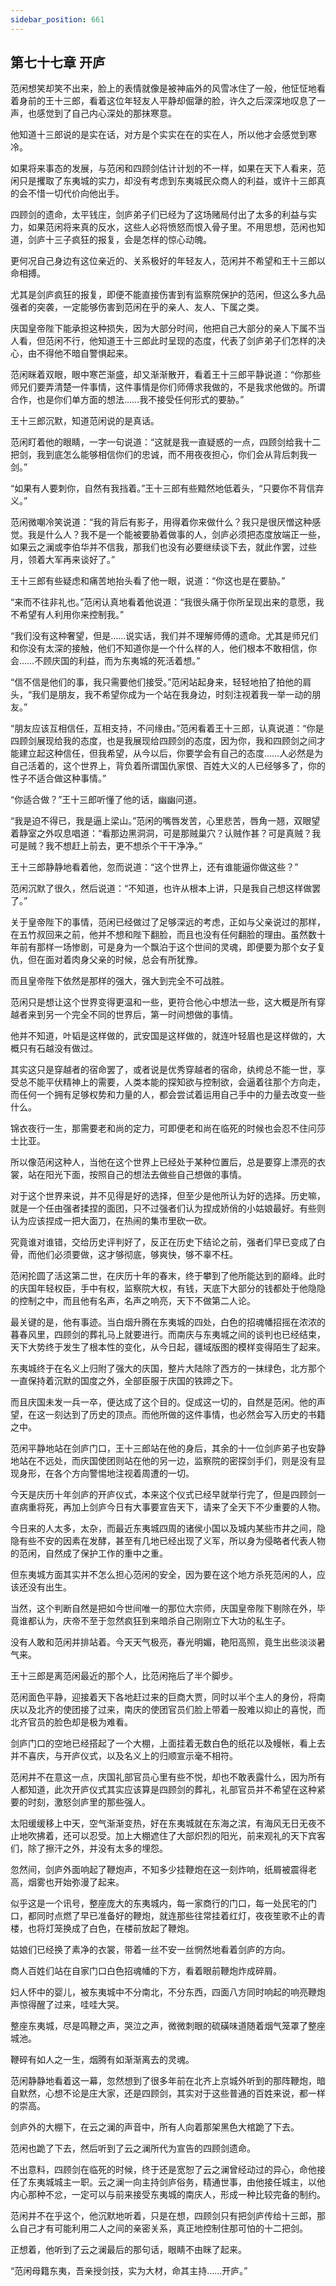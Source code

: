 ```yaml
---
sidebar_position: 661
---
```


## 第七十七章 **开庐**

范闲想笑却笑不出来，脸上的表情就像是被神庙外的风雪冰住了一般，他怔怔地看着身前的王十三郎，看着这位年轻友人平静却倔犟的脸，许久之后深深地叹息了一声，也感觉到了自己内心深处的那抹寒意。

他知道十三郎说的是实在话，对方是个实实在在的实在人，所以他才会感觉到寒冷。

如果将来事态的发展，与范闲和四顾剑估计计划的不一样，如果在天下人看来，范闲只是攫取了东夷城的实力，却没有考虑到东夷城民众商人的利益，或许十三郎真的会不惜一切代价向他出手。

四顾剑的遗命，太平钱庄，剑庐弟子们已经为了这场赌局付出了太多的利益与实力，如果范闲将来真的反水，这些人必将愤怒而恨入骨子里。不用思想，范闲也知道，剑庐十三子疯狂的报复，会是怎样的惊心动魄。

更何况自己身边有这位亲近的、关系极好的年轻友人，范闲并不希望和王十三郎以命相搏。

尤其是剑庐疯狂的报复，即便不能直接伤害到有监察院保护的范闲，但这么多九品强者的突袭，一定能够伤害到范闲在乎的亲人、友人、下属之类。

庆国皇帝陛下能承担这种损失，因为大部分时间，他把自己大部分的亲人下属不当人看，但范闲不行，他知道王十三郎此时呈现的态度，代表了剑庐弟子们怎样的决心，由不得他不暗自警惧起来。

范闲眯着双眼，眼中寒芒渐盛，却又渐渐散开，看着王十三郎平静说道：“你那些师兄们要弄清楚一件事情，这件事情是你们师傅求我做的，不是我求他做的。所谓合作，也是你们单方面的想法……我不接受任何形式的要胁。”

王十三郎沉默，知道范闲说的是真话。

范闲盯着他的眼睛，一字一句说道：“这就是我一直疑惑的一点，四顾剑给我十二把剑，我到底怎么能够相信你们的忠诚，而不用夜夜担心，你们会从背后刺我一剑。”

“如果有人要刺你，自然有我挡着。”王十三郎有些黯然地低着头，“只要你不背信弃义。”

范闲微嘲冷笑说道：“我的背后有影子，用得着你来做什么？我只是很厌憎这种感觉。我是什么人？我不是一个能被要胁着做事的人，剑庐必须把态度放端正一些，如果云之澜或李伯华并不信我，那我们也没有必要继续谈下去，就此作罢，过些月，领着大军再来谈好了。”

王十三郎有些疑虑和痛苦地抬头看了他一眼，说道：“你这也是在要胁。”

“来而不往非礼也。”范闲认真地看着他说道：“我很头痛于你所呈现出来的意愿，我不希望有人利用你来控制我。”

“我们没有这种奢望，但是……说实话，我们并不理解师傅的遗命。尤其是师兄们和你没有太深的接触，他们不知道你是一个什么样的人，他们根本不敢相信，你会……不顾庆国的利益，而为东夷城的死活着想。”

“信不信是他们的事，我只需要他们接受。”范闲站起身来，轻轻地拍了拍他的肩头，“我们是朋友，我不希望你成为一个站在我身边，时刻注视着我一举一动的朋友。”

“朋友应该互相信任，互相支持，不问缘由。”范闲看着王十三郎，认真说道：“你是四顾剑展现给我的态度，也是我展现给四顾剑的态度，因为你，我和四顾剑之间才能建立起这种信任，但我希望，从今以后，你要学会有自己的态度……人必然是为自己活着的，这个世界上，背负着所谓国仇家恨、百姓大义的人已经够多了，你的性子不适合做这种事情。”

“你适合做？”王十三郎听懂了他的话，幽幽问道。

“我是迫不得已，我是逼上梁山。”范闲的嘴唇发苦，心里悲苦，唇角一翘，双眼望着静室之外叹息唱道：“看那边黑洞洞，可是那贼巢穴？认贼作甚？可是真贼？我可是贼？我不想赶上前去，更不想杀个干干净净。”

王十三郎静静地看着他，忽而说道：“这个世界上，还有谁能逼你做这些？”

范闲沉默了很久，然后说道：“不知道，也许从根本上讲，只是我自己想这样做罢了。”

关于皇帝陛下的事情，范闲已经做过了足够深远的考虑，正如与父亲说过的那样，在五竹叔回来之前，他并不想和陛下翻脸，而且也没有任何翻脸的理由。虽然数十年前有那样一场惨剧，可是身为一个飘泊于这个世间的灵魂，即便要为那个女子复仇，但在面对着肉身父亲的时候，总会有所犹豫。

而且皇帝陛下依然是那样的强大，强大到完全不可战胜。

范闲只是想让这个世界变得更温和一些，更符合他心中想法一些，这大概是所有穿越者来到另一个完全不同的世界后，第一时间想做的事情。

他并不知道，叶韬是这样做的，武安国是这样做的，就连叶轻眉也是这样做的，大概只有石越没有做过。

其实这只是穿越者的宿命罢了，或者说是优秀穿越者的宿命，纨绔总不能一世，享受总不能平伏精神上的需要，人类本能的探知欲与控制欲，会逼着往那个方向走，而任何一个拥有足够权势和力量的人，都会尝试着运用自己手中的力量去改变一些什么。

锦衣夜行一生，那需要老和尚的定力，可即便老和尚在临死的时候也会忍不住问莎士比亚。

所以像范闲这种人，当他在这个世界上已经处于某种位置后，总是要穿上漂亮的衣裳，站在阳光下面，按照自己的想法去做些自己想做的事情。

对于这个世界来说，并不见得是好的选择，但至少是他所认为好的选择。历史嘛，就是一个任由强者揉捏的面团，只不过强者们认为捏成娇俏的小姑娘最好。有些则认为应该捏成一把大面刀，在热闹的集市里砍一砍。

究竟谁对谁错，交给历史评判好了，反正在历史下结论之前，强者们早已变成了白骨，而他们必须要做，这才够彻底，够爽快，够不辜不枉。

范闲抡圆了活这第二世，在庆历十年的春末，终于攀到了他所能达到的巅峰。此时的庆国年轻权臣，手中有权，监察院大权，有钱，天底下大部分的钱都处于他隐隐的控制之中，而且他有名声，名声之响亮，天下不做第二人论。

最关键的是，他有事迹。当白烟升腾在东夷城的四处，白色的招魂幡招摇在浓浓的暮春风里，四顾剑的葬礼马上就要进行。而南庆与东夷城之间的谈判也已经结束，天下大势终于发生了根本性的变化，从今日起，疆域版图的模样变得陌生了起来。

东夷城终于在名义上归附了强大的庆国，整片大陆除了西方的一抹绿色，北方那个一直保持着沉默的国度之外，全部臣服于庆国的铁蹄之下。

而且庆国未发一兵一卒，便达成了这个目的。促成这一切的，自然是范闲。他的声望，在这一刻达到了历史的顶点。而他所做的这件事情，也必然会写入历史的书籍之中。

范闲平静地站在剑庐门口，王十三郎站在他的身后，其余的十一位剑庐弟子也安静地站在不远处，而庆国使团则站在他的另一边，监察院的密探剑手们，则是没有显现身形，在各个方向警惕地注视着周遭的一切。

今天是庆历十年剑庐的开庐仪式，本来这个仪式已经早就举行完了，但是四顾剑一直病重将死，再加上剑庐今日有大事要宣告天下，请来了全天下不少重要的人物。

今日来的人太多，太杂，而最近东夷城四周的诸侯小国以及城内某些市井之间，隐隐有些不安的因素在发酵，甚至有几地已经出现了义军，所以身为侵略者代表人物的范闲，自然成了保护工作的重中之重。

但东夷城方面其实并不怎么担心范闲的安全，因为要在这个地方杀死范闲的人，应该还没有出生。

当然，这个判断自然是把如今世间唯一的那位大宗师，庆国皇帝陛下剔除在外，毕竟谁都认为，庆帝不至于忽然疯狂到来暗杀自己刚刚立下大功的私生子。

没有人敢和范闲并排站着。今天天气极亮，春光明媚，艳阳高照，竟生出些淡淡暑气来。

王十三郎是离范闲最近的那个人，比范闲拖后了半个脚步。

范闲面色平静，迎接着天下各地赶过来的巨商大贾，同时以半个主人的身份，将南庆以及北齐的使团接了过来，南庆的使团官员们脸上带着一股难以抑止的喜悦，而北齐官员的脸色却是极为难看。

剑庐门口的空地已经搭起了一个大棚，上面挂着无数白色的纸花以及幔帐，看上去并不喜庆，与开庐仪式，以及名义上的归顺宣示毫不相符。

范闲并不在意这一点，庆国礼部官员心里有些不悦，却也不敢表露什么，因为所有人都知道，此次开庐仪式其实应该算是四顾剑的葬礼，礼部官员并不希望在这种紧要的时刻，激怒剑庐里的那些强人。

太阳缓缓移上中天，空气渐渐变热，好在东夷城就在东海之滨，有海风无日无夜不止地吹拂着，还可以忍受。加上大棚遮住了大部炽烈的阳光，前来观礼的天下宾客们，除了擦汗之外，并没有太多的埋怨。

忽然间，剑庐外面响起了鞭炮声，不知多少挂鞭炮在这一刻炸响，纸屑被震得老高，烟雾也开始弥漫了起来。

似乎这是一个讯号，整座庞大的东夷城内，每一家商行的门口，每一处民宅的门口，都同时点燃了早已准备好的鞭炮，就连那些往常挂着红灯，夜夜笙歌不止的青楼，也将灯笼换成了白色，在楼前放起了鞭炮。

姑娘们已经换了素净的衣裳，带着一丝不安一丝惘然地看着剑庐的方向。

商人百姓们站在自家门口白色招魂幡的下方，看着眼前鞭炮炸成碎屑。

妇人怀中的婴儿，被东夷城中不分南北，不分东西，四面八方同时响起的响亮鞭炮声惊得醒了过来，哇哇大哭。

整座东夷城，尽是鸣鞭之声，哭泣之声，微微刺眼的硫磺味道随着烟气笼罩了整座城池。

鞭碎有如人之一生，烟腾有如渐渐离去的灵魂。

范闲静静地看着这一幕，忽然想到了很多年前在北齐上京城外听到的那阵鞭炮，暗自默然，心想不论是庄大家，还是四顾剑，其实对于这些普通的百姓来说，都一样的崇高。

剑庐外的大棚下，在云之澜的声音中，所有人向着那架黑色大棺跪了下去。

范闲也跪了下去，然后听到了云之澜所代为宣告的四顾剑遗命。

不出意料，四顾剑在临死的时候，终于还是宽恕了云之澜曾经动过的异心，命他接任了东夷城城主一职。云之澜一向主持剑庐俗务，精通世事，由他接任城主，以他内心那种不忿，一定可以与前来接受东夷城的南庆人，形成一种比较完备的制约。

范闲并不在乎这个，他沉默地听着，只是在想，四顾剑只有把剑庐传给十三郎，那么自己才有可能利用二人之间的亲密关系，真正地控制住那可怕的十二把剑。

正想着，他听到了云之澜最后的那句话，眼睛不由眯了起来。

“范闲母籍东夷，吾亲授剑技，实为大材，命其主持……开庐。”


